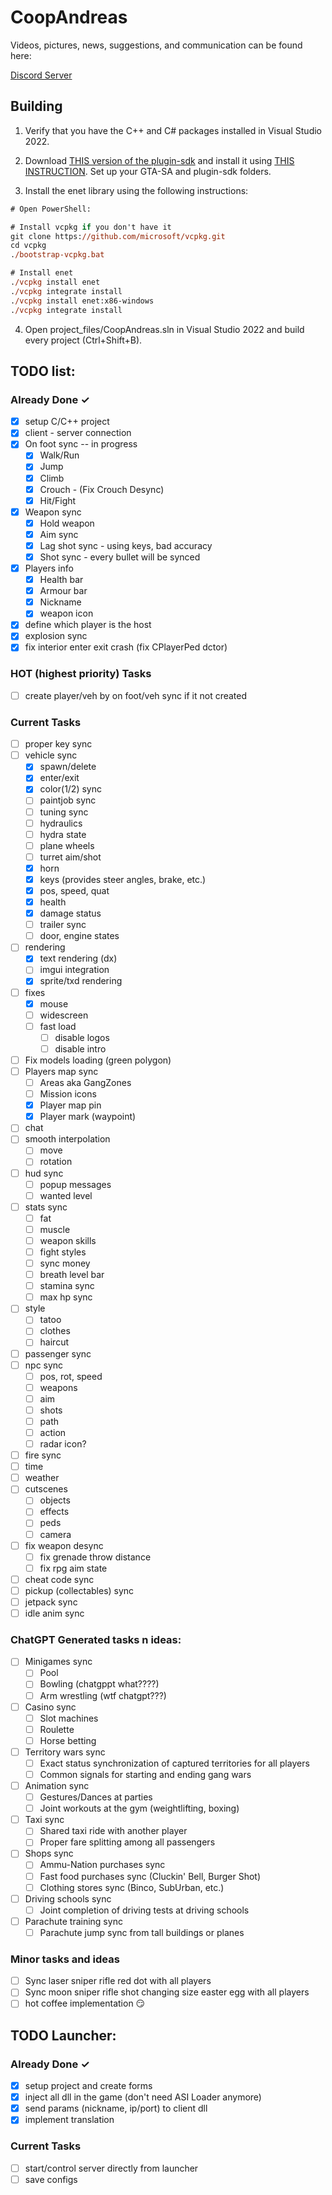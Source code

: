 # CoopAndreas

Videos, pictures, news, suggestions, and communication can be found here:

[Discord Server](https://discord.gg/TwQsR4qxVx)

## Building

1. Verify that you have the C++ and C# packages installed in Visual Studio 2022.

2. Download [THIS version of the plugin-sdk](https://github.com/DK22Pac/plugin-sdk/tree/380105ec5242cdb3a0cbc18505b151308dd85b53) and install it using [THIS INSTRUCTION](https://github.com/DK22Pac/plugin-sdk/wiki/Set-up-plugin-sdk). Set up your GTA-SA and plugin-sdk folders.

3. Install the enet library using the following instructions:

```ps
# Open PowerShell:

# Install vcpkg if you don't have it
git clone https://github.com/microsoft/vcpkg.git
cd vcpkg
./bootstrap-vcpkg.bat

# Install enet
./vcpkg install enet
./vcpkg integrate install
./vcpkg install enet:x86-windows
./vcpkg integrate install
```

4. Open project_files/CoopAndreas.sln in Visual Studio 2022 and build every project (Ctrl+Shift+B).



## TODO list:
### Already Done ✓
- [X] setup C/C++ project
- [X] client - server connection
- [X] On foot sync -- in progress
  - [x] Walk/Run
  - [x] Jump
  - [x] Climb
  - [x] Crouch - (Fix Crouch Desync)
  - [x] Hit/Fight
- [X] Weapon sync
  - [X] Hold weapon
  - [X] Aim sync
  - [X] Lag shot sync - using keys, bad accuracy
  - [X] Shot sync - every bullet will be synced
- [X] Players info
  - [X] Health bar
  - [X] Armour bar
  - [X] Nickname
  - [X] weapon icon
- [X] define which player is the host
- [X] explosion sync
- [X] fix interior enter exit crash (fix CPlayerPed dctor)
### HOT (highest priority) Tasks
- [ ] create player/veh by on foot/veh sync if it not created

### Current Tasks
- [ ] proper key sync
- [ ] vehicle sync
  - [X] spawn/delete
  - [X] enter/exit
  - [X] color(1/2) sync
  - [ ] paintjob sync
  - [ ] tuning sync
  - [ ] hydraulics
  - [ ] hydra state
  - [ ] plane wheels
  - [ ] turret aim/shot
  - [X] horn
  - [X] keys (provides steer angles, brake, etc.)
  - [X] pos, speed, quat
  - [X] health
  - [X] damage status
  - [ ] trailer sync
  - [ ] door, engine states
- [ ] rendering
  - [X] text rendering (dx)
  - [ ] imgui integration
  - [X] sprite/txd rendering
- [ ] fixes
  - [X] mouse
  - [ ] widescreen
  - [ ] fast load
    - [ ] disable logos
    - [ ] disable intro
- [ ] Fix models loading (green polygon)
- [ ] Players map sync
  - [ ] Areas aka GangZones
  - [ ] Mission icons
  - [X] Player map pin
  - [X] Player mark (waypoint)
- [ ] chat
- [ ] smooth interpolation
  - [ ] move
  - [ ] rotation
- [ ] hud sync
  - [ ] popup messages
  - [ ] wanted level
- [ ] stats sync
  - [ ] fat
  - [ ] muscle
  - [ ] weapon skills
  - [ ] fight styles
  - [ ] sync money
  - [ ] breath level bar
  - [ ] stamina sync
  - [ ] max hp sync
- [ ] style
  - [ ] tatoo
  - [ ] clothes
  - [ ] haircut
- [ ] passenger sync
- [ ] npc sync
  - [ ] pos, rot, speed
  - [ ] weapons
  - [ ] aim
  - [ ] shots
  - [ ] path
  - [ ] action
  - [ ] radar icon?
- [ ] fire sync
- [ ] time
- [ ] weather
- [ ] cutscenes
  - [ ] objects
  - [ ] effects
  - [ ] peds
  - [ ] camera
- [ ] fix weapon desync
  - [ ] fix grenade throw distance
  - [ ] fix rpg aim state
- [ ] cheat code sync
- [ ] pickup (collectables) sync
- [ ] jetpack sync
- [ ] idle anim sync

### ChatGPT Generated tasks n ideas:
- [ ] Minigames sync
  - [ ] Pool
  - [ ] Bowling (chatgppt what????)
  - [ ] Arm wrestling (wtf chatgpt???)

- [ ] Casino sync
  - [ ] Slot machines
  - [ ] Roulette
  - [ ] Horse betting

- [ ] Territory wars sync
  - [ ] Exact status synchronization of captured territories for all players
  - [ ] Common signals for starting and ending gang wars

- [ ] Animation sync
  - [ ] Gestures/Dances at parties
  - [ ] Joint workouts at the gym (weightlifting, boxing)

- [ ] Taxi sync
  - [ ] Shared taxi ride with another player
  - [ ] Proper fare splitting among all passengers

- [ ] Shops sync
  - [ ] Ammu-Nation purchases sync
  - [ ] Fast food purchases sync (Cluckin' Bell, Burger Shot)
  - [ ] Clothing stores sync (Binco, SubUrban, etc.)

- [ ] Driving schools sync
  - [ ] Joint completion of driving tests at driving schools

- [ ] Parachute training sync
  - [ ] Parachute jump sync from tall buildings or planes
  
### Minor tasks and ideas
- [ ] Sync laser sniper rifle red dot with all players
- [ ] Sync moon sniper rifle shot changing size easter egg with all players
- [ ] hot coffee implementation 😏
## TODO Launcher:
### Already Done ✓
- [X] setup project and create forms
- [X] inject all dll in the game (don't need ASI Loader anymore)
- [X] send params (nickname, ip/port) to client dll
- [X] implement translation
### Current Tasks
- [ ] start/control server directly from launcher
- [ ] save configs
